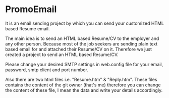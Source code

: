 <h1>PromoEmail</h1>

It is an email sending project by which you can send your customized HTML based Resume email.

The main idea is to send an HTML based Resume/CV to the employer and any other person. Because most of the job seekers are sending plain text based email for and attached their Resume/CV on it. Therefore we just created a project to send an HTML based Resume/CV. 

Please change your desired SMTP settings in web.config file for your email, password, smtp client and port number.

Also there are two html files i.e. "Resume.htm" & "Reply.htm". These files contains the content of the git owner (that's me) therefore you can change the content of these file, I mean the data and write your details accordingly.
